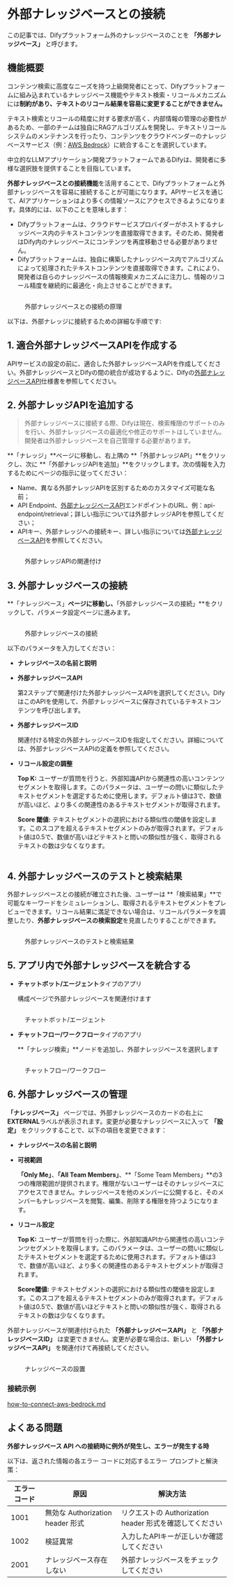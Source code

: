 # 外部ナレッジベースとの接続

この記事では、Difyプラットフォーム外のナレッジベースのことを **「外部ナレッジベース」** と呼びます。

## 機能概要

コンテンツ検索に高度なニーズを持つ上級開発者にとって、Difyプラットフォームに組み込まれているナレッジベース機能やテキスト検索・リコールメカニズムには**制約があり、テキストのリコール結果を容易に変更することができません。**

テキスト検索とリコールの精度に対する要求が高く、内部情報の管理の必要性があるため、一部のチームは独自にRAGアルゴリズムを開発し、テキストリコールシステムのメンテナンスを行ったり、コンテンツをクラウドベンダーのナレッジベースサービス（例：[AWS Bedrock](https://aws.amazon.com/bedrock/)）に統合することを選択しています。

中立的なLLMアプリケーション開発プラットフォームであるDifyは、開発者に多様な選択肢を提供することを目指しています。

**外部ナレッジベースとの接続機能**を活用することで、Difyプラットフォームと外部ナレッジベースを容易に接続することが可能になります。APIサービスを通じて、AIアプリケーションはより多くの情報ソースにアクセスできるようになります。具体的には、以下のことを意味します：

* Difyプラットフォームは、クラウドサービスプロバイダーがホストするナレッジベース内のテキストコンテンツを直接取得できます。そのため、開発者はDify内のナレッジベースにコンテンツを再度移動させる必要がありません。
* Difyプラットフォームは、独自に構築したナレッジベース内でアルゴリズムによって処理されたテキストコンテンツを直接取得できます。これにより、開発者は自らのナレッジベースの情報検索メカニズムに注力し、情報のリコール精度を継続的に最適化・向上させることができます。

<figure><img src="../../.gitbook/assets/image (31).png" alt=""><figcaption><p>外部ナレッジベースとの接続の原理</p></figcaption></figure>

以下は、外部ナレッジに接続するための詳細な手順です:

## 1. 適合外部ナレッジベースAPIを作成する

APIサービスの設定の前に、適合した外部ナレッジベースAPIを作成してください。外部ナレッジベースとDifyの間の統合が成功するように、Difyの[外部ナレッジベースAPI](external-knowledge-api-documentation.md)仕様書を参照してください。

## 2. 外部ナレッジAPIを追加する

> 外部ナレッジベースに接続する際、Difyは現在、検索権限のサポートのみを行い、外部ナレッジベースの最適化や修正のサポートはしていません。開発者は外部ナレッジベースを自己管理する必要があります。

**「ナレッジ」**ページに移動し、右上隅の **「外部ナレッジAPI」**をクリックし、次に **「外部ナレッジAPIを追加」**をクリックします。次の情報を入力するためにページの指示に従ってください：

* Name、異なる外部ナレッジAPIを区別するためのカスタマイズ可能な名前；
* API Endpoint、[外部ナレッジベースAPI](external-knowledge-api-documentation.md)エンドポイントのURL、例：api-endpoint/retrieval；詳しい指示については外部ナレッジAPIを参照してください；
* APIキー、外部ナレッジへの接続キー、詳しい指示については[外部ナレッジベースAPI](external-knowledge-api-documentation.md)を参照してください。

<figure><img src="../../../img/connect-kb-1-en.png" alt=""><figcaption><p>外部ナレッジAPIの関連付け</p></figcaption></figure>

## 3. 外部ナレッジベースの接続

**「ナレッジベース」**ページに移動し、**「外部ナレッジベースの接続」**をクリックして、パラメータ設定ページに進みます。

<figure><img src="../../../img/connect-kb-2-en.png" alt=""><figcaption><p>外部ナレッジベースの接続</p></figcaption></figure>

以下のパラメータを入力してください：

* **ナレッジベースの名前と説明**
*   **外部ナレッジベースAPI**

    第2ステップで関連付けた外部ナレッジベースAPIを選択してください。DifyはこのAPIを使用して、外部ナレッジベースに保存されているテキストコンテンツを呼び出します。
*   **外部ナレッジベースID**

    関連付ける特定の外部ナレッジベースIDを指定してください。詳細については、外部ナレッジベースAPIの定義を参照してください。
*   **リコール設定の調整**

    **Top K:** ユーザーが質問を行うと、外部知識APIから関連性の高いコンテンツセグメントを取得します。このパラメータは、ユーザーの問いに類似したテキストセグメントを選定するために使用します。デフォルト値は3で、数値が高いほど、より多くの関連性のあるテキストセグメントが取得されます。

    **Score 閾値:** テキストセグメントの選択における類似性の閾値を設定します。このスコアを超えるテキストセグメントのみが取得されます。デフォルト値は0.5で、数値が高いほどテキストと問いの類似性が強く、取得されるテキストの数は少なくなります。

<figure><img src="../../../img/connect-kb-3-en.webp" alt=""><figcaption></figcaption></figure>

## 4. 外部ナレッジベースのテストと検索結果

外部ナレッジベースとの接続が確立された後、ユーザーは **「検索結果」**で可能なキーワードをシミュレーションし、取得されるテキストセグメントをプレビューできます。リコール結果に満足できない場合は、リコールパラメータを調整したり、**外部ナレッジベースの検索設定**を見直したりすることができます。

<figure><img src="../../../img/connect-kb-4-en.png" alt=""><figcaption><p>外部ナレッジベースのテストと検索結果</p></figcaption></figure>

## 5. アプリ内で外部ナレッジベースを統合する

*   **チャットボット/エージェント**タイプのアプリ

    構成ページで外部ナレッジベースを関連付けます

<figure><img src="../../../img/connect-kb-5-en.png" alt=""><figcaption><p>チャットボット/エージェント</p></figcaption></figure>

*   **チャットフロー/ワークフロー**タイプのアプリ

    **「ナレッジ検索」**ノードを追加し、外部ナレッジベースを選択します

<figure><img src="../../../img/connect-kb-6-en.png" alt=""><figcaption><p>チャットフロー/ワークフロー</p></figcaption></figure>

## 6. 外部ナレッジベースの管理

**「ナレッジベース」** ページでは、外部ナレッジベースのカードの右上に**EXTERNAL**ラベルが表示されます。変更が必要なナレッジベースに入って **「設定」** をクリックすることで、以下の項目を変更できます：

* **ナレッジベースの名前と説明**
*   **可視範囲**

    **「Only Me」**、**「All Team Members」**、**「Some Team Members」**の3つの権限範囲が提供されます。権限がないユーザーはそのナレッジベースにアクセスできません。ナレッジベースを他のメンバーに公開すると、そのメンバーもナレッジベースを閲覧、編集、削除する権限を持つようになります。
*   **リコール設定**

    **Top K:** ユーザーが質問を行った際に、外部知識APIから関連性の高いコンテンツセグメントを取得します。このパラメータは、ユーザーの問いに類似したテキストセグメントを選定するために使用されます。デフォルト値は3で、数値が高いほど、より多くの関連性のあるテキストセグメントが取得されます。

    **Score閾値:** テキストセグメントの選択における類似性の閾値を設定します。このスコアを超えるテキストセグメントのみが取得されます。デフォルト値は0.5で、数値が高いほどテキストと問いの類似性が強く、取得されるテキストの数は少なくなります。

外部ナレッジベースが関連付けられた **「外部ナレッジベースAPI」** と **「外部ナレッジベースID」** は変更できません。変更が必要な場合は、新しい **「外部ナレッジベースAPI」** を関連付けて再接続してください。

<figure><img src="../../../img/connect-kb-7-en.webp" alt=""><figcaption><p>ナレッジベースの設置</p></figcaption></figure>

### 接続示例

[how-to-connect-aws-bedrock.md](../../learn-more/use-cases/how-to-connect-aws-bedrock.md "mention")

## よくある問題

**外部ナレッジベース API への接続時に例外が発生し、エラーが発生する時**

以下は、返された情報の各エラー コードに対応するエラー プロンプトと解決策：

| エラーコード | 原因                          | 解決方法                                    |
| ------ | --------------------------- | --------------------------------------- |
| 1001   | 無効な Authorization header 形式 | リクエストの Authorization header 形式を確認してください |
| 1002   | 検証異常                        | 入力したAPIキーが正しいか確認してください                  |
| 2001   | ナレッジベース存在しない                | 外部ナレッジベースをチェックしてください                    |
